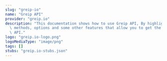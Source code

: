 ```yaml
---
slug: "greip-io"
name: "Greip API"
provider: "greip.io"
description: "This documentation shows how to use Greip API, By highlighting the API\
  \ methods, options and some other features that allow you to get the most of this\
  \ API."
logo: "greip.io-logo.png"
logoMediaType: "image/png"
tags: []
stubs: "greip.io-stubs.json"
---
```

